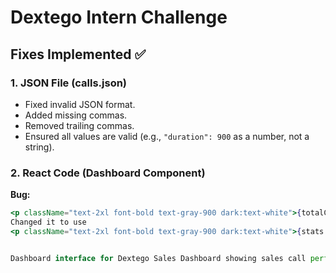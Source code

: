 # Dextego Intern Challenge

## Fixes Implemented ✅

### 1. JSON File (calls.json)  
- Fixed invalid JSON format.  
- Added missing commas.  
- Removed trailing commas.  
- Ensured all values are valid (e.g., `"duration": 900` as a number, not a string).  

### 2. React Code (Dashboard Component)  
**Bug:**  
```jsx
<p className="text-2xl font-bold text-gray-900 dark:text-white">{totalCalls}</p>
Changed it to use
<p className="text-2xl font-bold text-gray-900 dark:text-white">{stats.totalCalls}</p>


Dashboard interface for Dextego Sales Dashboard showing sales call performance metrics. The main section displays four statistics: Total Calls 0, Avg Duration 0m, Qualified Rate 0 percent, and Avg Sentiment 0 percent. Below, a red error message reads Failed to fetch calls under the Recent Calls heading. The environment uses a dark theme with white and colored text, and the overall tone is neutral and professional.

